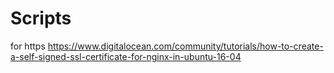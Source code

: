 # Scripts
for https
https://www.digitalocean.com/community/tutorials/how-to-create-a-self-signed-ssl-certificate-for-nginx-in-ubuntu-16-04
